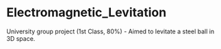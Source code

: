 # Electromagnetic_Levitation
University group project (1st Class, 80%) - Aimed to levitate a steel ball in 3D space.
